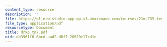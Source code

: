 ```yaml
---
content_type: resource
description: ''
file: https://ol-ocw-studio-app-qa.s3.amazonaws.com/courses/21m-735-technical-design-scenery-mechanisms-and-special-effects-spring-2004/db3961f66bcdaad2d8f720629e17cdfe_drkp_tn7.pdf
file_type: application/pdf
resourcetype: Document
title: drkp_tn7.pdf
uid: db3961f6-6bcd-aad2-d8f7-20629e17cdfe
---
```

